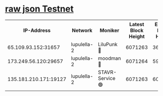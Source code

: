 [raw json Testnet](https://rpc-check.jaclalt.stavr.tech/jaclalt/rpc-jaclalt-result.json)
=

<table><tr><th>IP-Address</th><th>Network</th><th>Moniker</th><th>Latest Block Height</th><th>Earliest Block Height</th><th>Catching Up</th><th>Tx Index</th><th>Voting Power</th><th>Scan Time</th></tr><tr><td>65.109.93.152:31657</td><td>lupulella-2</td><td>LiluPunk 🔴</td><td>6071263</td><td>3688866</td><td>False</td><td>on</td><td>685133</td><td>2024-01-06T12:52:42.276235103UTC</td></tr><tr><td>173.249.56.120:29657</td><td>lupulella-2</td><td>moodman 🔴</td><td>6071264</td><td>5971264</td><td>False</td><td>off</td><td>769094</td><td>2024-01-06T12:52:48.820180630UTC</td></tr><tr><td>135.181.210.171:19127</td><td>lupulella-2</td><td>STAVR-Service 🟢</td><td>6071263</td><td>6068101</td><td>False</td><td>on</td><td>0</td><td>2024-01-06T12:52:41.905819887UTC</td></tr></table>
